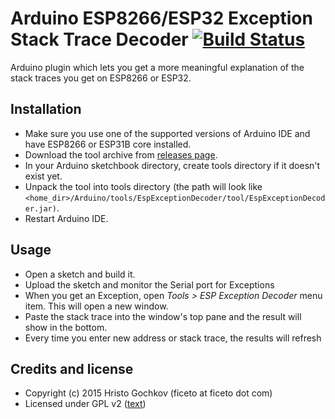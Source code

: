 # Arduino ESP8266/ESP32 Exception Stack Trace Decoder [![Build Status](https://travis-ci.org/me-no-dev/EspExceptionDecoder.svg?branch=master)](https://travis-ci.org/me-no-dev/EspExceptionDecoder)

Arduino plugin which lets you get a more meaningful explanation of the stack traces you get on ESP8266 or ESP32.


## Installation
- Make sure you use one of the supported versions of Arduino IDE and have ESP8266 or ESP31B core installed.
- Download the tool archive from [releases page](https://github.com/me-no-dev/EspExceptionDecoder/releases/latest).
- In your Arduino sketchbook directory, create tools directory if it doesn't exist yet.
- Unpack the tool into tools directory (the path will look like `<home_dir>/Arduino/tools/EspExceptionDecoder/tool/EspExceptionDecoder.jar)`.
- Restart Arduino IDE.

## Usage
- Open a sketch and build it.
- Upload the sketch and monitor the Serial port for Exceptions
- When you get an Exception, open *Tools > ESP Exception Decoder* menu item. This will open a new window.
- Paste the stack trace into the window's top pane and the result will show in the bottom.
- Every time you enter new address or stack trace, the results will refresh


## Credits and license

- Copyright (c) 2015 Hristo Gochkov (ficeto at ficeto dot com)
- Licensed under GPL v2 ([text](LICENSE))
